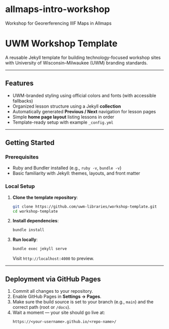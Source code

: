 # allmaps-intro-workshop
Workshop for Georerferencing IIIF Maps in Allmaps


# UWM Workshop Template

A reusable Jekyll template for building technology-focused workshop sites with University of Wisconsin–Milwaukee (UWM) branding standards.

---

## Features

- UWM-branded styling using official colors and fonts (with accessible fallbacks)
- Organized lesson structure using a Jekyll **collection**
- Automatically generated **Previous / Next** navigation for lesson pages
- Simple **home page layout** listing lessons in order
- Template-ready setup with example `_config.yml`

---

## Getting Started

### Prerequisites

- Ruby and Bundler installed (e.g., `ruby -v`, `bundle -v`)
- Basic familiarity with Jekyll: themes, layouts, and front matter

### Local Setup

1. **Clone the template repository**:

   ```bash
   git clone https://github.com/uwm-libraries/workshop-template.git
   cd workshop-template
   ```

2. **Install dependencies**:

   ```bash
   bundle install
   ```

3. **Run locally**:

   ```bash
   bundle exec jekyll serve
   ```

   Visit `http://localhost:4000` to preview.

---

## Deployment via GitHub Pages

1. Commit all changes to your repository.
2. Enable GitHub Pages in **Settings → Pages**.
3. Make sure the build source is set to your branch (e.g., `main`) and the correct path (root or `/docs`).
4. Wait a moment — your site should go live at:
   ```
   https://<your-username>.github.io/<repo-name>/
   ```
